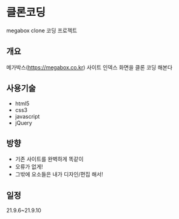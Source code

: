 # 클론코딩

megabox clone 코딩 프로젝트

## 개요

메가박스(https://megabox.co.kr) 사이트 인덱스 화면을 클론 코딩 해본다

## 사용기술
* html5
* css3
* javascript
* jQuery

## 방향
* 기존 사이트를 완벽하게 똑같이
* 오류가 없게!
* 그밖에 요소들은 내가 디자인/편집 해서!

## 일정
21.9.6~21.9.10